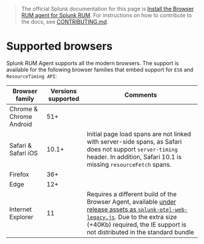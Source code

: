 > The official Splunk documentation for this page is [Install the Browser RUM agent for Splunk RUM](https://quickdraw.splunk.com/redirect/?product=Observability&location=github.rum.get.started&version=current). For instructions on how to contribute to the docs, see [CONTRIBUTING.md](../CONTRIBUTING.md#documentation).

# Supported browsers

Splunk RUM Agent supports all the modern browsers. The support is available for the following browser families that embed support for `ES6` and `ResourceTiming API`:

|Browser family|Versions supported|Comments|
|---|---|---|
|Chrome & Chrome Android|51+||
|Safari & Safari iOS|10.1+|Initial page load spans are not linked with server-side spans, as Safari does not support `server-timing` header. In addition, Safari 10.1 is missing `resourceFetch` spans.|
|Firefox|36+||
|Edge|12+||
|Internet Explorer|11|Requires a different build of the Browser Agent, available [under release assets as `splunk-otel-web-legacy.js`](https://github.com/signalfx/splunk-otel-js-web/releases/latest). Due to the extra size (+40Kb) required, the IE support is not distributed in the standard bundle|
